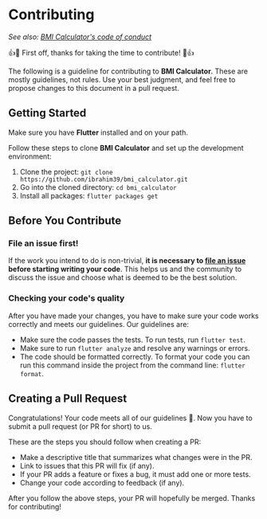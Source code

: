 # Contributing

_See also: [BMI Calculator's code of conduct](https://github.com/ibrahim39/CoviData/blob/master/CODE_OF_CONDUCT.md)_

:+1::tada: First off, thanks for taking the time to contribute! :tada::+1:


The following is a guideline for contributing to <b>BMI Calculator</b>. These are mostly guidelines, not rules. 
Use your best judgment, and feel free to propose changes to this document in a pull request.

## Getting Started

Make sure you have <b>Flutter</b> installed and on your path.

Follow these steps to clone <b>BMI Calculator</b> and set up the development environment:
1. Clone the project: `git clone https://github.com/ibrahim39/bmi_calculator.git`
2. Go into the cloned directory: `cd bmi_calculator`
3. Install all packages: `flutter packages get`

## Before You Contribute

### File an issue first!

If the work you intend to do is non-trivial, **it is necessary to [file an issue](https://github.com/ibrahim39/bmi_calculator/issues/new/choose) before starting writing your code**. 
This helps us and the community to discuss the issue and choose what is deemed to be the best solution.

### Checking your code's quality

After you have made your changes, you have to make sure your code works correctly and meets our guidelines. Our guidelines are:
- Make sure the code passes the tests. To run tests, run `flutter test`.
- Make sure to run `flutter analyze` and resolve any warnings or errors.
- The code should be formatted correctly. To format your code you can run this command inside the project from the command line: `flutter format`.
  
## Creating a Pull Request

Congratulations! Your code meets all of our guidelines :100:. Now you have to submit a pull request (or PR for short) to us. 

These are the steps you should follow when creating a PR:
- Make a descriptive title that summarizes what changes were in the PR.
- Link to issues that this PR will fix (if any).
- If your PR adds a feature or fixes a bug, it must add one or more tests.
- Change your code according to feedback (if any).

After you follow the above steps, your PR will hopefully be merged. Thanks for contributing!
